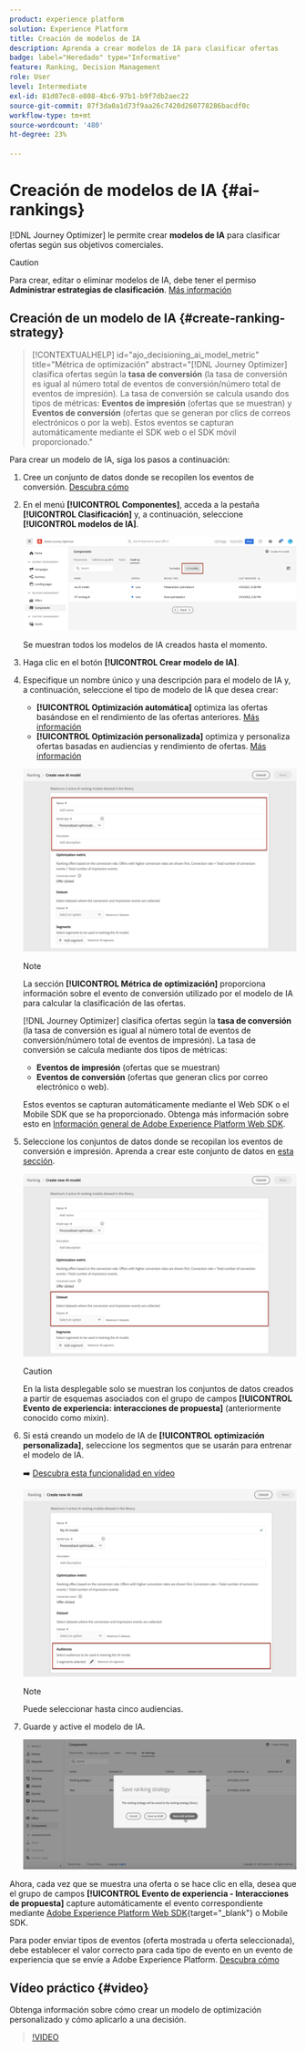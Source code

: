 ```yaml
---
product: experience platform
solution: Experience Platform
title: Creación de modelos de IA
description: Aprenda a crear modelos de IA para clasificar ofertas
badge: label="Heredado" type="Informative"
feature: Ranking, Decision Management
role: User
level: Intermediate
exl-id: 81d07ec8-e808-4bc6-97b1-b9f7db2aec22
source-git-commit: 87f3da0a1d73f9aa26c7420d260778286bacdf0c
workflow-type: tm+mt
source-wordcount: '480'
ht-degree: 23%

---
```


# Creación de modelos de IA {#ai-rankings}

[!DNL Journey Optimizer] le permite crear **modelos de IA** para clasificar ofertas según sus objetivos comerciales.

>[!CAUTION]
>
>Para crear, editar o eliminar modelos de IA, debe tener el permiso **Administrar estrategias de clasificación**. [Más información](../../administration/high-low-permissions.md#manage-ranking-strategies)

## Creación de un modelo de IA {#create-ranking-strategy}

>[!CONTEXTUALHELP]
>id="ajo_decisioning_ai_model_metric"
>title="Métrica de optimización"
>abstract="[!DNL Journey Optimizer] clasifica ofertas según la **tasa de conversión** (la tasa de conversión es igual al número total de eventos de conversión/número total de eventos de impresión). La tasa de conversión se calcula usando dos tipos de métricas: **Eventos de impresión** (ofertas que se muestran) y **Eventos de conversión** (ofertas que se generan por clics de correos electrónicos o por la web). Estos eventos se capturan automáticamente mediante el SDK web o el SDK móvil proporcionado."

Para crear un modelo de IA, siga los pasos a continuación:

1. Cree un conjunto de datos donde se recopilen los eventos de conversión. [Descubra cómo](../data-collection/create-dataset.md)

1. En el menú **[!UICONTROL Componentes]**, acceda a la pestaña **[!UICONTROL Clasificación]** y, a continuación, seleccione **[!UICONTROL modelos de IA]**.

   ![](../assets/ai-ranking-list.png)

   Se muestran todos los modelos de IA creados hasta el momento.

1. Haga clic en el botón **[!UICONTROL Crear modelo de IA]**.

1. Especifique un nombre único y una descripción para el modelo de IA y, a continuación, seleccione el tipo de modelo de IA que desea crear:

   * **[!UICONTROL Optimización automática]** optimiza las ofertas basándose en el rendimiento de las ofertas anteriores. [Más información](auto-optimization-model.md)
   * **[!UICONTROL Optimización personalizada]** optimiza y personaliza ofertas basadas en audiencias y rendimiento de ofertas. [Más información](personalized-optimization-model.md)

   ![](../assets/ai-ranking-fields.png)

   >[!NOTE]
   >
   >La sección **[!UICONTROL Métrica de optimización]** proporciona información sobre el evento de conversión utilizado por el modelo de IA para calcular la clasificación de las ofertas.
   >
   >[!DNL Journey Optimizer] clasifica ofertas según la **tasa de conversión** (la tasa de conversión es igual al número total de eventos de conversión/número total de eventos de impresión). La tasa de conversión se calcula mediante dos tipos de métricas:
   >* **Eventos de impresión** (ofertas que se muestran)
   >* **Eventos de conversión** (ofertas que generan clics por correo electrónico o web).
   >
   >Estos eventos se capturan automáticamente mediante el Web SDK o el Mobile SDK que se ha proporcionado. Obtenga más información sobre esto en [Información general de Adobe Experience Platform Web SDK](https://experienceleague.adobe.com/docs/experience-platform/edge/home.html?lang=es).

1. Seleccione los conjuntos de datos donde se recopilan los eventos de conversión e impresión. Aprenda a crear este conjunto de datos en [esta sección](../data-collection/create-dataset.md). <!--This dataset needs to be associated with a schema that must have the **[!UICONTROL Proposition Interactions]** field group (previously known as mixin) associated with it.-->

   ![](../assets/ai-ranking-dataset-id.png)

   >[!CAUTION]
   >
   >En la lista desplegable solo se muestran los conjuntos de datos creados a partir de esquemas asociados con el grupo de campos **[!UICONTROL Evento de experiencia: interacciones de propuesta]** (anteriormente conocido como mixin).

1. Si está creando un modelo de IA de **[!UICONTROL optimización personalizada]**, seleccione los segmentos que se usarán para entrenar el modelo de IA.

   ➡️ [Descubra esta funcionalidad en vídeo](#video)

   ![](../assets/ai-ranking-segments.png)

   >[!NOTE]
   >
   >Puede seleccionar hasta cinco audiencias.

1. Guarde y active el modelo de IA.

   ![](../assets/ai-ranking-save-activate.png)

<!--At this point, you must have:

* created the AI model,
* defined which type of event you want to capture - offer displayed (impression) and/or offer clicked (conversion),
* and in which dataset you want to collect the event data.-->

Ahora, cada vez que se muestra una oferta o se hace clic en ella, desea que el grupo de campos **[!UICONTROL Evento de experiencia - Interacciones de propuesta]** capture automáticamente el evento correspondiente mediante [Adobe Experience Platform Web SDK](https://experienceleague.adobe.com/docs/experience-platform/edge/web-sdk-faq.html?lang=es#what-is-adobe-experience-platform-web-sdk%3F){target="_blank"} o Mobile SDK.

Para poder enviar tipos de eventos (oferta mostrada u oferta seleccionada), debe establecer el valor correcto para cada tipo de evento en un evento de experiencia que se envíe a Adobe Experience Platform. [Descubra cómo](../data-collection/schema-requirement.md)

## Vídeo práctico {#video}

Obtenga información sobre cómo crear un modelo de optimización personalizado y cómo aplicarlo a una decisión.

>[!VIDEO](https://video.tv.adobe.com/v/3419954?quality=12)
